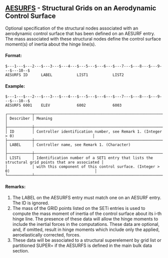 ## [AESURFS](https://nexus.hexagon.com/documentationcenter/bundle/MSC_Nastran_2022.4/page/Nastran_Combined_Book/qrg/bulkab/TOC.AESURFS.xhtml) - Structural Grids on an Aerodynamic Control Surface

Optional specification of the structural nodes associated with an aerodynamic control surface that has been defined on an AESURF entry. The mass associated with these structural nodes define the control surface moment(s) of inertia about the hinge line(s).

#### Format:

```nastran
$---1---$---2---$---3---$---4---$---5---$---6---$---7---$---8---$---9---$---10--$
AESURFS ID      LABEL           LIST1           LIST2                           
```

#### Example:

```nastran
$---1---$---2---$---3---$---4---$---5---$---6---$---7---$---8---$---9---$---10--$
AESURFS 6001    ELEV            6002            6003                            
```

```text
┌───────────┬─────────────────────────────────────────────────────────────────────────────────────────────────┐
│ Describer │ Meaning                                                                                         │
├───────────┼─────────────────────────────────────────────────────────────────────────────────────────────────┤
│ ID        │ Controller identification number, see Remark 1. (Integer > 0)                                   │
├───────────┼─────────────────────────────────────────────────────────────────────────────────────────────────┤
│ LABEL     │ Controller name, see Remark 1. (Character)                                                      │
├───────────┼─────────────────────────────────────────────────────────────────────────────────────────────────┤
│ LISTi     │ Identification number of a SET1 entry that lists the structural grid points that are associated │
│           │ with this component of this control surface. (Integer > 0)                                      │
└───────────┴─────────────────────────────────────────────────────────────────────────────────────────────────┘
```

#### Remarks:

1. The LABEL on the AESURFS entry must match one on an AESURF entry. The ID is ignored.
2. The mass of the GRID points listed on the SETi entries is used to compute the mass moment of inertia of the control surface about its i-th hinge line. The presence of these data will allow the hinge moments to include the inertial forces in the computations. These data are optional, and, if omitted, result in hinge moments which include only the applied, aeroelastically corrected, forces.
3. These data will be associated to a structural superelement by grid list or partitioned SUPER=<seid> if the AESURFS is defined in the main bulk data section.
